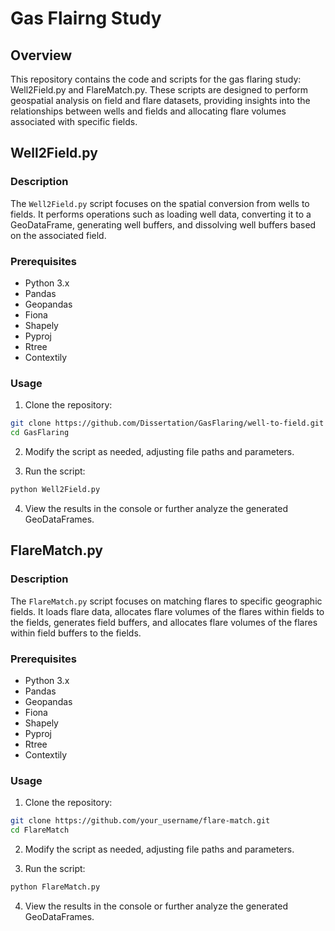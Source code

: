# Gas Flairng Study

## Overview

This repository contains the code and scripts for the gas flaring study: Well2Field.py and FlareMatch.py. These scripts are designed to perform geospatial analysis on field and flare datasets, providing insights into the relationships between wells and fields and allocating flare volumes associated with specific fields.

## Well2Field.py

### Description

The `Well2Field.py` script focuses on the spatial conversion from wells to fields. It performs operations such as loading well data, converting it to a GeoDataFrame, generating well buffers, and dissolving well buffers based on the associated field.

### Prerequisites

- Python 3.x
- Pandas
- Geopandas
- Fiona
- Shapely
- Pyproj
- Rtree
- Contextily

### Usage

1. Clone the repository:

```bash
git clone https://github.com/Dissertation/GasFlaring/well-to-field.git
cd GasFlaring
```

2. Modify the script as needed, adjusting file paths and parameters.

3. Run the script:

```bash
python Well2Field.py
```

4. View the results in the console or further analyze the generated GeoDataFrames.


## FlareMatch.py

### Description

The `FlareMatch.py` script focuses on matching flares to specific geographic fields. It loads flare data, allocates flare volumes of the flares within fields to the fields, generates field buffers, and allocates flare volumes of the flares within field buffers to the fields.

### Prerequisites

- Python 3.x
- Pandas
- Geopandas
- Fiona
- Shapely
- Pyproj
- Rtree
- Contextily

### Usage

1. Clone the repository:

```bash
git clone https://github.com/your_username/flare-match.git
cd FlareMatch
```

2. Modify the script as needed, adjusting file paths and parameters.

3. Run the script:

```bash
python FlareMatch.py
```

4. View the results in the console or further analyze the generated GeoDataFrames.
